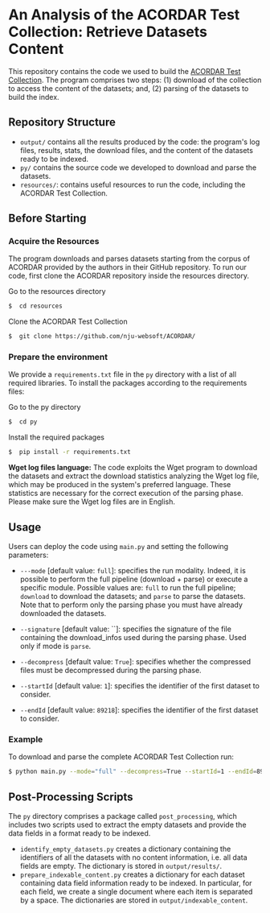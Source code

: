 # An Analysis of the ACORDAR Test Collection: Retrieve Datasets Content

This repository contains the code we used to build the [ACORDAR Test Collection](https://github.com/nju-websoft/ACORDAR/). The program comprises two steps: (1) download of the collection to access the content of the datasets; and, (2) parsing of the datasets to build the index.

## Repository Structure
- `output/` contains all the results produced by the code: the program's log files, results, stats, the download files, and the content of the datasets ready to be indexed. 
- `py/` contains the source code we developed to download and parse the datasets.
- `resources/`: contains useful resources to run the code, including the ACORDAR Test Collection.

## Before Starting

### Acquire the Resources
The program downloads and parses datasets starting from the corpus of ACORDAR provided by the authors in their GitHub repository. To run our code, first clone the ACORDAR repository inside the resources directory.

Go to the resources directory
```bash
$  cd resources
```

Clone the ACORDAR Test Collection
```bash
$  git clone https://github.com/nju-websoft/ACORDAR/
```

### Prepare the environment
We provide a `requirements.txt` file in the `py` directory with a list of all required libraries. To install the packages according to the requirements files:

Go to the py directory
```bash
$  cd py
```

Install the required packages
```bash
$  pip install -r requirements.txt
```

**Wget log files language:** The code exploits the Wget program to download the datasets and extract the download statistics analyzing the Wget log file, which may be produced in the system's preferred language. These statistics are necessary for the correct execution of the parsing phase. Please make sure the Wget log files are in English.


## Usage
Users can deploy the code using `main.py` and setting the following parameters:

- `---mode` [default value: `full`]: specifies the run modality. Indeed, it is possible to perform the full pipeline (download + parse) or execute a specific module. Possible values are: `full` to run the full pipeline; `download` to download the datasets; and `parse` to parse the datasets. Note that to  perform only the parsing phase you must have already downloaded the datasets.

- `--signature` [default value: ``]: specifies the signature of the file containing the download_infos used during the parsing phase. Used only if mode is `parse`.

- `--decompress` [default value: `True`]: specifies whether the compressed files must be decompressed during the parsing phase.

- `--startId` [default value: `1`]: specifies the identifier of the first dataset to consider.

- `--endId` [default value: `89218`]: specifies the identifier of the first dataset to consider.


### Example

To download and parse the complete ACORDAR Test Collection run:

```bash
$ python main.py --mode="full" --decompress=True --startId=1 --endId=89218
```

## Post-Processing Scripts
The `py` directory comprises a package called `post_processing`, which includes two scripts used to extract the empty datasets and provide the data fields in a format ready to be indexed.
- `identify_empty_datasets.py` creates a dictionary containing the identifiers of all the datasets with no content information, i.e. all data fields are empty. The dictionary is stored in `output/results/`.
- `prepare_indexable_content.py` creates a dictionary for each dataset containing data field information ready to be indexed. In particular, for each field, we create a single document where each item is separated by a space. The dictionaries are stored in `output/indexable_content`.

